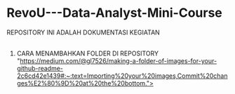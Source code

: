 # RevoU---Data-Analyst-Mini-Course
REPOSITORY INI ADALAH DOKUMENTASI KEGIATAN
<br></br>
1. CARA MENAMBAHKAN FOLDER DI REPOSITORY
"https://medium.com/@gl7526/making-a-folder-of-images-for-your-github-readme-2c6cd42e1439#:~:text=Importing%20your%20images,Commit%20changes%E2%80%9D%20at%20the%20bottom.">
